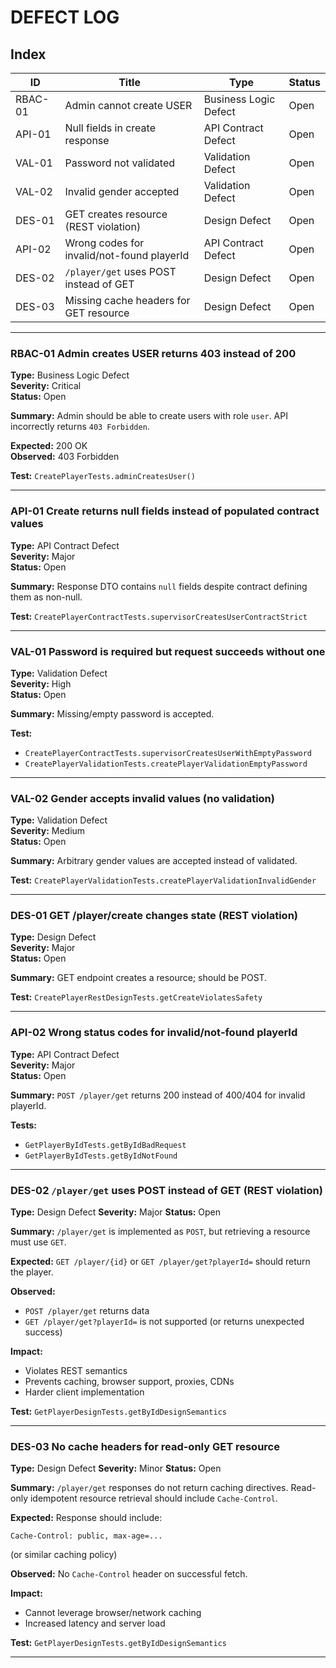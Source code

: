 # DEFECT LOG

## Index

| ID      | Title                                      | Type                  | Status |
| ------- | ------------------------------------------ | --------------------- | ------ |
| RBAC-01 | Admin cannot create USER                   | Business Logic Defect | Open   |
| API-01  | Null fields in create response             | API Contract Defect   | Open   |
| VAL-01  | Password not validated                     | Validation Defect     | Open   |
| VAL-02  | Invalid gender accepted                    | Validation Defect     | Open   |
| DES-01  | GET creates resource (REST violation)      | Design Defect         | Open   |
| API-02  | Wrong codes for invalid/not-found playerId | API Contract Defect   | Open   |
| DES-02  | `/player/get` uses POST instead of GET     | Design Defect         | Open   |
| DES-03  | Missing cache headers for GET resource     | Design Defect         | Open   |

---

### RBAC-01 Admin creates USER returns 403 instead of 200

**Type:** Business Logic Defect  
**Severity:** Critical  
**Status:** Open

**Summary:** Admin should be able to create users with role `user`. API incorrectly returns `403 Forbidden`.

**Expected:** 200 OK  
**Observed:** 403 Forbidden

**Test:** `CreatePlayerTests.adminCreatesUser()`

---

### API-01 Create returns null fields instead of populated contract values

**Type:** API Contract Defect  
**Severity:** Major  
**Status:** Open

**Summary:** Response DTO contains `null` fields despite contract defining them as non-null.

**Test:** `CreatePlayerContractTests.supervisorCreatesUserContractStrict`

---

### VAL-01 Password is required but request succeeds without one

**Type:** Validation Defect  
**Severity:** High  
**Status:** Open

**Summary:** Missing/empty password is accepted.

**Test:**

- `CreatePlayerContractTests.supervisorCreatesUserWithEmptyPassword`
- `CreatePlayerValidationTests.createPlayerValidationEmptyPassword`

---

### VAL-02 Gender accepts invalid values (no validation)

**Type:** Validation Defect  
**Severity:** Medium  
**Status:** Open

**Summary:** Arbitrary gender values are accepted instead of validated.

**Test:** `CreatePlayerValidationTests.createPlayerValidationInvalidGender`

---

### DES-01 GET /player/create changes state (REST violation)

**Type:** Design Defect  
**Severity:** Major  
**Status:** Open

**Summary:** GET endpoint creates a resource; should be POST.

**Test:** `CreatePlayerRestDesignTests.getCreateViolatesSafety`

---

### API-02 Wrong status codes for invalid/not‑found playerId

**Type:** API Contract Defect  
**Severity:** Major  
**Status:** Open

**Summary:** `POST /player/get` returns 200 instead of 400/404 for invalid playerId.

**Tests:**

- `GetPlayerByIdTests.getByIdBadRequest`
- `GetPlayerByIdTests.getByIdNotFound`

---

### DES-02 `/player/get` uses POST instead of GET (REST violation)

**Type:** Design Defect
**Severity:** Major
**Status:** Open

**Summary:**
`/player/get` is implemented as `POST`, but retrieving a resource must use `GET`.

**Expected:**
`GET /player/{id}` or `GET /player/get?playerId=` should return the player.

**Observed:**

- `POST /player/get` returns data
- `GET /player/get?playerId=` is not supported (or returns unexpected success)

**Impact:**

- Violates REST semantics
- Prevents caching, browser support, proxies, CDNs
- Harder client implementation

**Test:**
`GetPlayerDesignTests.getByIdDesignSemantics`

---

### DES-03 No cache headers for read-only GET resource

**Type:** Design Defect
**Severity:** Minor
**Status:** Open

**Summary:**
`/player/get` responses do not return caching directives.
Read-only idempotent resource retrieval should include `Cache-Control`.

**Expected:**
Response should include:

```
Cache-Control: public, max-age=...
```

(or similar caching policy)

**Observed:**
No `Cache-Control` header on successful fetch.

**Impact:**

- Cannot leverage browser/network caching
- Increased latency and server load

**Test:**
`GetPlayerDesignTests.getByIdDesignSemantics`

---
